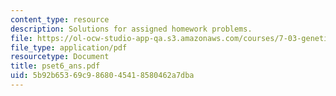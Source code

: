 ```yaml
---
content_type: resource
description: Solutions for assigned homework problems.
file: https://ol-ocw-studio-app-qa.s3.amazonaws.com/courses/7-03-genetics-fall-2004/5b92b65369c9868045418580462a7dba_pset6_ans.pdf
file_type: application/pdf
resourcetype: Document
title: pset6_ans.pdf
uid: 5b92b653-69c9-8680-4541-8580462a7dba
---
```

